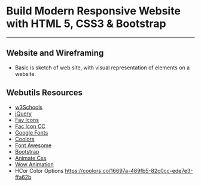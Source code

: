 # Build Modern Responsive Website with HTML 5, CSS3 & Bootstrap

---

## Website and Wireframing

- Basic is sketch of web site, with visual representation of elements on a website.

## Webutils Resources

- [w3Schools](https://www.w3schools.com/)
- [jQuery](https://api.jquery.com)
- [Fav Icons](https://realfavicongenerator.net)
- [Fac Icon CC](https://www.favicon.cc)
- [Google Fonts](https://fonts.google.com)
- [Coolors](https://coolors.co/)
- [Font Awesome](https://fontawesome.com/v4.7.0/)
- [Bootstrap](https://getbootstrap.com/)
- [Animate Css](https://animate.style/)
- [Wow Animation](https://wowjs.uk/)
- HCor Color Options https://coolors.co/16697a-489fb5-82c0cc-ede7e3-ffa62b
